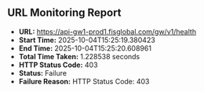 ## URL Monitoring Report

- **URL:** https://api-gw1-prod1.fisglobal.com/gw/v1/health
- **Start Time:** 2025-10-04T15:25:19.380423
- **End Time:** 2025-10-04T15:25:20.608961
- **Total Time Taken:** 1.228538 seconds
- **HTTP Status Code:** 403
- **Status:** Failure
- **Failure Reason:** HTTP Status Code: 403
